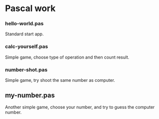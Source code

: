 # Pascal work

### hello-world.pas

Standard start app.

### calc-yourself.pas

Simple game, choose type of operation and then count result.

### number-shot.pas

Simple game, try shoot the same number as computer.

## my-number.pas

Another simple game, choose your number, and try to guess the computer number.